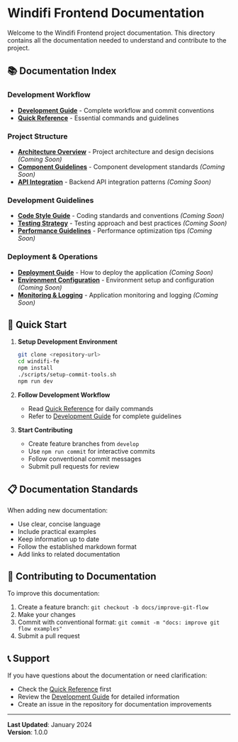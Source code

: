 # Windifi Frontend Documentation

Welcome to the Windifi Frontend project documentation. This directory contains all the documentation needed to understand and contribute to the project.

## 📚 Documentation Index

### Development Workflow

- **[Development Guide](./development-guide.md)** - Complete workflow and commit conventions
- **[Quick Reference](./quick-reference.md)** - Essential commands and guidelines

### Project Structure

- **[Architecture Overview](./architecture.md)** - Project architecture and design decisions _(Coming Soon)_
- **[Component Guidelines](./components.md)** - Component development standards _(Coming Soon)_
- **[API Integration](./api.md)** - Backend API integration patterns _(Coming Soon)_

### Development Guidelines

- **[Code Style Guide](./code-style.md)** - Coding standards and conventions _(Coming Soon)_
- **[Testing Strategy](./testing.md)** - Testing approach and best practices _(Coming Soon)_
- **[Performance Guidelines](./performance.md)** - Performance optimization tips _(Coming Soon)_

### Deployment & Operations

- **[Deployment Guide](./deployment.md)** - How to deploy the application _(Coming Soon)_
- **[Environment Configuration](./environments.md)** - Environment setup and configuration _(Coming Soon)_
- **[Monitoring & Logging](./monitoring.md)** - Application monitoring and logging _(Coming Soon)_

## 🚀 Quick Start

1. **Setup Development Environment**

   ```bash
   git clone <repository-url>
   cd windifi-fe
   npm install
   ./scripts/setup-commit-tools.sh
   npm run dev
   ```

2. **Follow Development Workflow**
   - Read [Quick Reference](./quick-reference.md) for daily commands
   - Refer to [Development Guide](./development-guide.md) for complete guidelines

3. **Start Contributing**
   - Create feature branches from `develop`
   - Use `npm run commit` for interactive commits
   - Follow conventional commit messages
   - Submit pull requests for review

## 📋 Documentation Standards

When adding new documentation:

- Use clear, concise language
- Include practical examples
- Keep information up to date
- Follow the established markdown format
- Add links to related documentation

## 🤝 Contributing to Documentation

To improve this documentation:

1. Create a feature branch: `git checkout -b docs/improve-git-flow`
2. Make your changes
3. Commit with conventional format: `git commit -m "docs: improve git flow examples"`
4. Submit a pull request

## 📞 Support

If you have questions about the documentation or need clarification:

- Check the [Quick Reference](./quick-reference.md) first
- Review the [Development Guide](./development-guide.md) for detailed information
- Create an issue in the repository for documentation improvements

---

**Last Updated**: January 2024  
**Version**: 1.0.0
